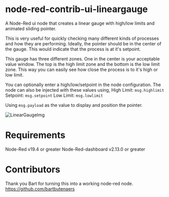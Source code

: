# node-red-contrib-ui-lineargauge
A Node-Red ui node that creates a linear gauge with high/low limits and animated sliding pointer.

This is very useful for quickly checking many different kinds of processes and how they are performing.
Ideally, the pointer should be in the center of the gauge. This would indicate that the process is at it's setpoint.

This gauge has three different zones. One in the center is your acceptable value window. The top is the high limit zone and the bottom is the low limit zone. This way you can easily see how close the process is to it's high or low limit.

You can optionally enter a high/low/setpoint in the node configuration.
The node can also be injected with these values using,
High Limit: `msg.highlimit`
Setpoint: `msg.setpoint`
Low Limit: `msg.lowlimit`

Using `msg.payload` as the value to display and position the pointer.

![LinearGaugeImg](https://github.com/seth350/node-red-contrib-ui-lineargauge/blob/master/lineargauge.png?raw=true)

# Requirements
Node-Red v19.4 or greater
Node-Red-dashboard v2.13.0 or greater

# Contributors
Thank you Bart for turning this into a working node-red node. 
https://github.com/bartbutenaers
